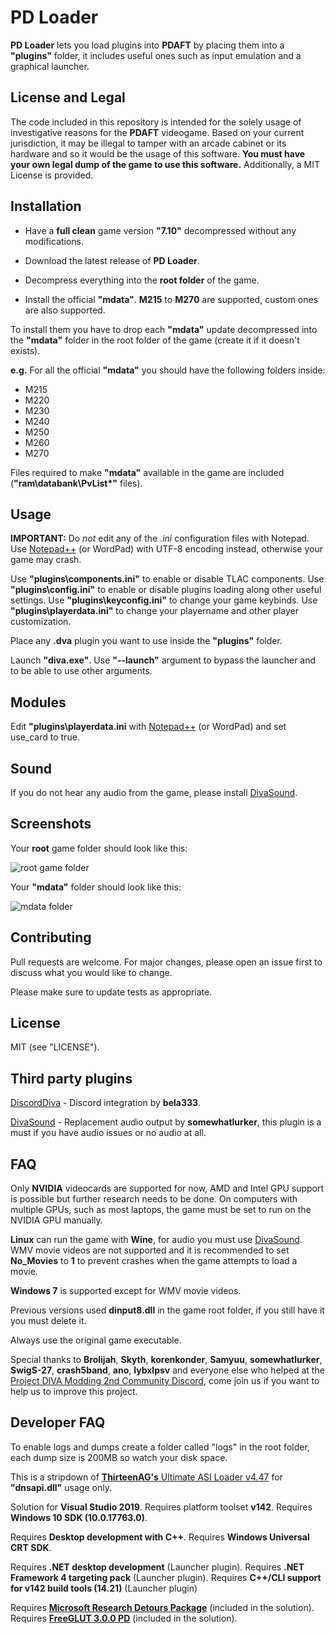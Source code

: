 # PD Loader

**PD Loader** lets you load plugins into **PDAFT** by placing them into a **"plugins"** folder, it includes useful ones such as input emulation and a graphical launcher.

## License and Legal

The code included in this repository is intended for the solely usage of investigative reasons for the **PDAFT** videogame.
Based on your current jurisdiction, it may be illegal to tamper with an arcade cabinet or its hardware and so it would be the usage of this software.
**You must have your own legal dump of the game to use this software.**
Additionally, a MIT License is provided.

## Installation

* Have a **full clean** game version **"7.10"** decompressed without any modifications.
* Download the latest release of **PD Loader**.
* Decompress everything into the **root folder** of the game.

* Install the official **"mdata"**.
**M215** to **M270** are supported, custom ones are also supported.

To install them you have to drop each **"mdata"** update decompressed into the **"mdata\"** folder in the root folder of the game (create it if it doesn't exists).

**e.g.** For all the official **"mdata"** you should have the following folders inside:
  * M215
  * M220
  * M230
  * M240
  * M250
  * M260
  * M270

Files required to make **"mdata"** available in the game are included (**"ram\databank\PvList*"** files).

## Usage

**IMPORTANT:** Do *not* edit any of the *.ini* configuration files with Notepad. Use [Notepad++](https://notepad-plus-plus.org/download) (or WordPad) with UTF-8 encoding instead, otherwise your game may crash.

Use **"plugins\components.ini"** to enable or disable TLAC components.
Use **"plugins\config.ini"** to enable or disable plugins loading along other useful settings.
Use **"plugins\keyconfig.ini"** to change your game keybinds.
Use **"plugins\playerdata.ini"** to change your playername and other player customization.

Place any **.dva** plugin you want to use inside the **"plugins"** folder.

Launch **"diva.exe"**.
Use **"--launch"** argument to bypass the launcher and to be able to use other arguments.

## Modules

Edit **"plugins\playerdata.ini** with [Notepad++](https://notepad-plus-plus.org/download) (or WordPad) and set use_card to true.

## Sound

If you do not hear any audio from the game, please install [DivaSound](https://github.com/somewhatlurker/DivaSound).

## Screenshots

Your **root** game folder should look like this:

![root game folder](https://i.imgur.com/c57lQPH.png)

Your **"mdata"** folder should look like this:

![mdata folder](https://i.imgur.com/2jUjosM.png)

## Contributing

Pull requests are welcome. For major changes, please open an issue first to discuss what you would like to change.

Please make sure to update tests as appropriate.

## License

MIT (see "LICENSE").

## Third party plugins

[DiscordDiva](https://github.com/bela333/DiscordDiva) - Discord integration by **bela333**.

[DivaSound](https://github.com/somewhatlurker/DivaSound) - Replacement audio output by **somewhatlurker**, this plugin is a must if you have audio issues or no audio at all.

## FAQ

Only **NVIDIA** videocards are supported for now, AMD and Intel GPU support is possible but further research needs to be done. On computers with multiple GPUs, such as most laptops, the game must be set to run on the NVIDIA GPU manually.

**Linux** can run the game with **Wine**, for audio you must use [DivaSound](https://github.com/somewhatlurker/DivaSound).
WMV movie videos are not supported and it is recommended to set **No_Movies** to **1** to prevent crashes when the game attempts to load a movie.

**Windows 7** is supported except for WMV movie videos.

Previous versions used **dinput8.dll** in the game root folder, if you still have it you must delete it.

Always use the original game executable.

Special thanks to **Brolijah**, **Skyth**, **korenkonder**, **Samyuu**, **somewhatlurker**, **SwigS-27**, **crash5band**, **ano**, **lybxlpsv** and everyone else who helped at the [Project DIVA Modding 2nd Community Discord](https://discord.gg/cvBVGDZ), come join us if you want to help us to improve this project.

## Developer FAQ

To enable logs and dumps create a folder called "logs" in the root folder, each dump size is 200MB so watch your disk space.

This is a stripdown of [**ThirteenAG's** Ultimate ASI Loader v4.47](https://github.com/ThirteenAG/Ultimate-ASI-Loader/) for **"dnsapi.dll"** usage only.

Solution for **Visual Studio 2019**.
Requires platform toolset **v142**.
Requires **Windows 10 SDK (10.0.17763.0)**.

Requires **Desktop development with C++**.
Requires **Windows Universal CRT SDK**.

Requires **.NET desktop development** (Launcher plugin).
Requires **.NET Framework 4 targeting pack** (Launcher plugin).
Requires **C++/CLI support for v142 build tools (14.21)** (Launcher plugin)

Requires [**Microsoft Research Detours Package**](https://github.com/microsoft/Detours) (included in the solution).
Requires [**FreeGLUT 3.0.0 PD**](https://github.com/Rayduxz/FreeGLUT) (included in the solution).

